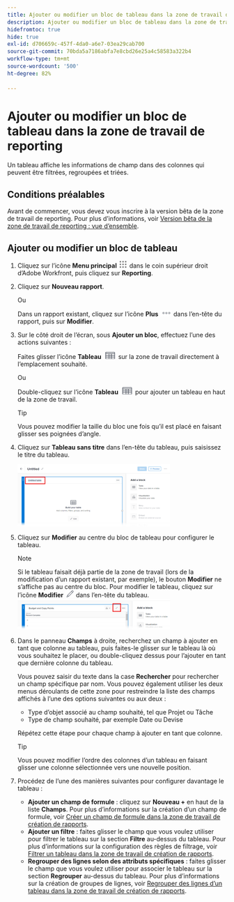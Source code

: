 ```yaml
---
title: Ajouter ou modifier un bloc de tableau dans la zone de travail de reporting
description: Ajouter ou modifier un bloc de tableau dans la zone de travail de reporting
hidefromtoc: true
hide: true
exl-id: d706659c-457f-4da0-a6e7-03ea29cab700
source-git-commit: 70bda5a7186abfa7e8cbd26e25a4c58583a322b4
workflow-type: tm+mt
source-wordcount: '500'
ht-degree: 82%

---
```


# Ajouter ou modifier un bloc de tableau dans la zone de travail de reporting

Un tableau affiche les informations de champ dans des colonnes qui peuvent être filtrées, regroupées et triées.

## Conditions préalables

Avant de commencer, vous devez vous inscrire à la version bêta de la zone de travail de reporting. Pour plus d’informations, voir [Version bêta de la zone de travail de reporting : vue d’ensemble](/help/quicksilver/product-announcements/betas/canvas-dashboards-beta/reporting-canvas-beta-overview.md).

## Ajouter ou modifier un bloc de tableau

1. Cliquez sur l’icône **Menu principal** ![icône du menu principal](assets/main-menu-icon.png) dans le coin supérieur droit d’Adobe Workfront, puis cliquez sur **Reporting**.
1. Cliquez sur **Nouveau rapport**.

   Ou

   Dans un rapport existant, cliquez sur l’icône **Plus** ![Plus](assets/more-icon-27x15.png) dans l’en-tête du rapport, puis sur **Modifier**.

1. Sur le côté droit de l’écran, sous **Ajouter un bloc**, effectuez l’une des actions suivantes :

   Faites glisser l’icône **Tableau** ![Icône Tableau](assets/table-icon.png) sur la zone de travail directement à l’emplacement souhaité.

   Ou

   Double-cliquez sur l’icône **Tableau** ![Icône Tableau](assets/table-icon.png) pour ajouter un tableau en haut de la zone de travail.

   >[!TIP]
   >
   >Vous pouvez modifier la taille du bloc une fois qu’il est placé en faisant glisser ses poignées d’angle.

1. Cliquez sur **Tableau sans titre** dans l’en-tête du tableau, puis saisissez le titre du tableau.

   ![ Nom de la table ](assets/table-name-350x142.png)

1. Cliquez sur **Modifier** au centre du bloc de tableau pour configurer le tableau.

   >[!NOTE]
   >
   >Si le tableau faisait déjà partie de la zone de travail (lors de la modification d’un rapport existant, par exemple), le bouton **Modifier** ne s’affiche pas au centre du bloc. Pour modifier le tableau, cliquez sur l’icône **Modifier** ![Modifier](assets/edit-icon.png) dans l’en-tête du tableau.
   >![Icône Modifier dans l’en-tête du tableau](assets/edit-icon-table-header-350x71.png)

1. Dans le panneau **Champs** à droite, recherchez un champ à ajouter en tant que colonne au tableau, puis faites-le glisser sur le tableau là où vous souhaitez le placer, ou double-cliquez dessus pour l’ajouter en tant que dernière colonne du tableau.

   Vous pouvez saisir du texte dans la case **Rechercher** pour rechercher un champ spécifique par nom. Vous pouvez également utiliser les deux menus déroulants de cette zone pour restreindre la liste des champs affichés à l’une des options suivantes ou aux deux :

   * Type d’objet associé au champ souhaité, tel que Projet ou Tâche
   * Type de champ souhaité, par exemple Date ou Devise

   Répétez cette étape pour chaque champ à ajouter en tant que colonne.

   >[!TIP]
   >
   >Vous pouvez modifier l’ordre des colonnes d’un tableau en faisant glisser une colonne sélectionnée vers une nouvelle position.

1. Procédez de l’une des manières suivantes pour configurer davantage le tableau :

   * **Ajouter un champ de formule** : cliquez sur **Nouveau +** en haut de la liste **Champs**. Pour plus d’informations sur la création d’un champ de formule, voir [Créer un champ de formule dans la zone de travail de création de rapports](../../../reports-and-dashboards/reporting-canvas/table-blocks/create-formula-field.md).
   * **Ajouter un filtre** : faites glisser le champ que vous voulez utiliser pour filtrer le tableau sur la section **Filtre** au-dessus du tableau. Pour plus d’informations sur la configuration des règles de filtrage, voir [Filtrer un tableau dans la zone de travail de création de rapports](../../../reports-and-dashboards/reporting-canvas/table-blocks/configure-filter-rules-for-table.md).
   * **Regrouper des lignes selon des attributs spécifiques** : faites glisser le champ que vous voulez utiliser pour associer le tableau sur la section **Regrouper** au-dessus du tableau. Pour plus d’informations sur la création de groupes de lignes, voir [Regrouper des lignes d’un tableau dans la zone de travail de création de rapports](../../../reports-and-dashboards/reporting-canvas/table-blocks/group-rows-in-table.md).
